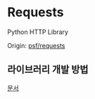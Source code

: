 # Requests

Python HTTP Library

Origin: [psf/requests](https://github.com/psf/requests)

## 라이브러리 개발 방법

[문서](docs/README.md)
